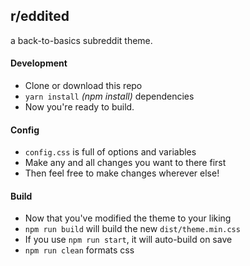 ## r/eddited
a back-to-basics subreddit theme.

#### Development
* Clone or download this repo
* `yarn install` *(npm install)* dependencies
* Now you're ready to build.

#### Config
* `config.css` is full of options and variables
* Make any and all changes you want to there first
* Then feel free to make changes wherever else!

#### Build
* Now that you've modified the theme to your liking
* `npm run build` will build the new `dist/theme.min.css`
* If you use `npm run start`, it will auto-build on save
* `npm run clean` formats css
